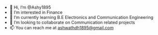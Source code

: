- 👋 Hi, I’m @Ashy1895
- 👀 I’m interested in Finance
- 🌱 I’m currently learning B.E Electronics and Communication Engineering 
- 💞️ I’m looking to collaborate on Communication related projects
- 📫 You can reach me at ashwathdh1895@gmail.com

<!---
Ashy1895/Ashy1895 is a ✨ special ✨ repository because its `README.md` (this file) appears on your GitHub profile.
You can click the Preview link to take a look at your changes.
--->
